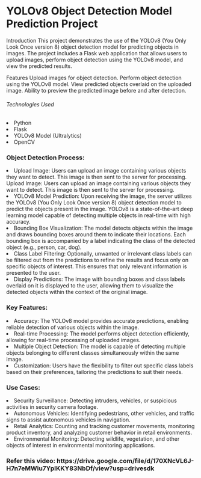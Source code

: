 <h1>YOLOv8 Object Detection Model Prediction Project</h1>
Introduction
This project demonstrates the use of the YOLOv8 (You Only Look Once version 8) object detection model for predicting objects in images. The project includes a Flask web application that allows users to upload images, perform object detection using the YOLOv8 model, and view the predicted results.

Features
Upload images for object detection.
Perform object detection using the YOLOv8 model.
View predicted objects overlaid on the uploaded image.
Ability to preview the predicted image before and after detection.
<h6>Technologies Used</h6>
<li>Python</li>
<li>Flask</li>
<li>YOLOv8 Model (Ultralytics)</li>
<li>OpenCV</li>
<h3>Object Detection Process:</h3>
<li>Upload Image: Users can upload an image containing various objects they want to detect. This image is then sent to the server for processing.</li>Upload Image: Users can upload an image containing various objects they want to detect. This image is then sent to the server for processing.

<li>YOLOv8 Model Prediction: Upon receiving the image, the server utilizes the YOLOv8 (You Only Look Once version 8) object detection model to predict the objects present in the image. YOLOv8 is a state-of-the-art deep learning model capable of detecting multiple objects in real-time with high accuracy.
</li>
<li>Bounding Box Visualization: The model detects objects within the image and draws bounding boxes around them to indicate their locations. Each bounding box is accompanied by a label indicating the class of the detected object (e.g., person, car, dog).
</li>
<li>Class Label Filtering: Optionally, unwanted or irrelevant class labels can be filtered out from the predictions to refine the results and focus only on specific objects of interest. This ensures that only relevant information is presented to the user.
</li>
<li>Display Predictions: The image with bounding boxes and class labels overlaid on it is displayed to the user, allowing them to visualize the detected objects within the context of the original image.
</li>
<h3>Key Features:</h3>
<li>Accuracy: The YOLOv8 model provides accurate predictions, enabling reliable detection of various objects within the image.</li>
<li>Real-time Processing: The model performs object detection efficiently, allowing for real-time processing of uploaded images.</li>
<li>Multiple Object Detection: The model is capable of detecting multiple objects belonging to different classes simultaneously within the same image.</li>
<li>Customization: Users have the flexibility to filter out specific class labels based on their preferences, tailoring the predictions to suit their needs.</li>
<h3>Use Cases:</h3>
<li>Security Surveillance: Detecting intruders, vehicles, or suspicious activities in security camera footage.</li>
<li> Autonomous Vehicles: Identifying pedestrians, other vehicles, and traffic signs to assist autonomous vehicles in navigation.</li>
<li>Retail Analytics: Counting and tracking customer movements, monitoring product inventory, and analyzing customer behavior in retail environments.</li>
<li>Environmental Monitoring: Detecting wildlife, vegetation, and other objects of interest in environmental monitoring applications.</li>
<h3> Refer this video: https://drive.google.com/file/d/170XNcVL6J-H7n7eMWiu7YplKKY83NbDf/view?usp=drivesdk</h3>
